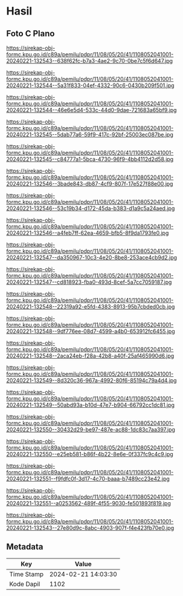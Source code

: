 # Hasil

## Foto C Plano

https://sirekap-obj-formc.kpu.go.id/c89a/pemilu/pdpr/11/08/05/20/41/1108052041001-20240221-132543--638f62fc-b7a3-4ae2-9c70-0be7c5f6d647.jpg

https://sirekap-obj-formc.kpu.go.id/c89a/pemilu/pdpr/11/08/05/20/41/1108052041001-20240221-132544--5a31f833-04ef-4332-90c6-0430b209f501.jpg

https://sirekap-obj-formc.kpu.go.id/c89a/pemilu/pdpr/11/08/05/20/41/1108052041001-20240221-132544--46e6e5d4-533c-44d0-9dae-721683a65bf9.jpg

https://sirekap-obj-formc.kpu.go.id/c89a/pemilu/pdpr/11/08/05/20/41/1108052041001-20240221-132545--5dab77a6-59f9-417c-92bf-25003ec087be.jpg

https://sirekap-obj-formc.kpu.go.id/c89a/pemilu/pdpr/11/08/05/20/41/1108052041001-20240221-132545--c84777a1-5bca-4730-96f9-4bb4112d2d58.jpg

https://sirekap-obj-formc.kpu.go.id/c89a/pemilu/pdpr/11/08/05/20/41/1108052041001-20240221-132546--3bade843-db87-4cf9-807f-17e527f88e00.jpg

https://sirekap-obj-formc.kpu.go.id/c89a/pemilu/pdpr/11/08/05/20/41/1108052041001-20240221-132546--53c19b34-d172-45da-b383-d1a9c5a24aed.jpg

https://sirekap-obj-formc.kpu.go.id/c89a/pemilu/pdpr/11/08/05/20/41/1108052041001-20240221-132546--a4feb7ff-62ea-4659-bfb5-8f9da1793fe0.jpg

https://sirekap-obj-formc.kpu.go.id/c89a/pemilu/pdpr/11/08/05/20/41/1108052041001-20240221-132547--da350967-10c3-4e20-8be8-253ace4cb9d2.jpg

https://sirekap-obj-formc.kpu.go.id/c89a/pemilu/pdpr/11/08/05/20/41/1108052041001-20240221-132547--cd818923-fba0-493d-8cef-5a7cc7059187.jpg

https://sirekap-obj-formc.kpu.go.id/c89a/pemilu/pdpr/11/08/05/20/41/1108052041001-20240221-132548--22319a92-e5fd-4383-8913-95b7cbded0cb.jpg

https://sirekap-obj-formc.kpu.go.id/c89a/pemilu/pdpr/11/08/05/20/41/1108052041001-20240221-132548--9df776ee-08d7-4599-a4b0-653912fc6455.jpg

https://sirekap-obj-formc.kpu.go.id/c89a/pemilu/pdpr/11/08/05/20/41/1108052041001-20240221-132548--2aca24eb-f28a-42b8-a40f-25af465990d6.jpg

https://sirekap-obj-formc.kpu.go.id/c89a/pemilu/pdpr/11/08/05/20/41/1108052041001-20240221-132549--8d320c36-967a-4992-80f6-85194c79a4d4.jpg

https://sirekap-obj-formc.kpu.go.id/c89a/pemilu/pdpr/11/08/05/20/41/1108052041001-20240221-132549--50abd93a-b10d-47e7-b904-66792cc1dc81.jpg

https://sirekap-obj-formc.kpu.go.id/c89a/pemilu/pdpr/11/08/05/20/41/1108052041001-20240221-132550--30432d29-be97-487e-ac88-1dc83c7aa397.jpg

https://sirekap-obj-formc.kpu.go.id/c89a/pemilu/pdpr/11/08/05/20/41/1108052041001-20240221-132550--e25eb581-b86f-4b22-8e6e-0f337fc9c4c9.jpg

https://sirekap-obj-formc.kpu.go.id/c89a/pemilu/pdpr/11/08/05/20/41/1108052041001-20240221-132551--f9fdfc0f-3d17-4c70-baaa-b7489cc23e42.jpg

https://sirekap-obj-formc.kpu.go.id/c89a/pemilu/pdpr/11/08/05/20/41/1108052041001-20240221-132551--a0253562-489f-4f55-9030-fe501893f819.jpg

https://sirekap-obj-formc.kpu.go.id/c89a/pemilu/pdpr/11/08/05/20/41/1108052041001-20240221-132543--27e80d9c-8abc-4903-907f-f4e423fb70e0.jpg


## Metadata

| Key        | Value               |
| ---------- | ------------------- |
| Time Stamp | 2024-02-21 14:03:30 |
| Kode Dapil | 1102                |



